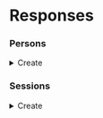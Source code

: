# Responses

### Persons

<details>
  <summary>Create</summary>

  curl:
  ```
  curl -kv -H 'content-type: application/json' -X 'POST' -d '{ "first_name": "root", "last_name": "admin", "email": "root@root.com", "password": "123456"}' 'http://localhost:3000/api/v1/people' | jq
  ```

  expected status: 201

  expected output:
  ```
  {
    "first_name": "root",
    "last_name": "admin",
    "email": "root@root.com"
  }
  ```
</details>

### Sessions

<details>
  <summary>Create</summary>

  curl:
  ```
  curl -kv -H 'content-type: application/json' -X 'POST' -d '{ "email": "root@root.com", "password": "123456" }' 'http://localhost:3000/api/v1/sessions' | jq
  ```

  expected status: 201

  expected output:
  ```
  {
    "token": "eyJhbGciOiJIUzI1NiJ9.eyJkYXRhIjoxMSwiZXhwIjoxNjAwODUzNTY4fQ.-YMcYqNv4rxhmu63qvjIee3FWIbvFJTO4Q2mV4_FX_g"
  }
  ```
</details>
